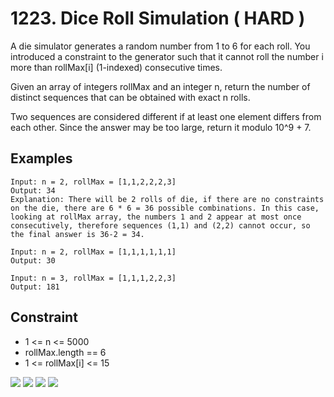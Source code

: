 # 1223. Dice Roll Simulation ( HARD )

A die simulator generates a random number from 1 to 6 for each roll. You
introduced a constraint to the generator such that it cannot roll the number i
more than rollMax[i] (1-indexed) consecutive times. 

Given an array of integers rollMax and an integer n, return the number of
distinct sequences that can be obtained with exact n rolls.

Two sequences are considered different if at least one element differs from each
other. Since the answer may be too large, return it modulo 10^9 + 7.

## Examples 

```
Input: n = 2, rollMax = [1,1,2,2,2,3]
Output: 34
Explanation: There will be 2 rolls of die, if there are no constraints on the die, there are 6 * 6 = 36 possible combinations. In this case, looking at rollMax array, the numbers 1 and 2 appear at most once consecutively, therefore sequences (1,1) and (2,2) cannot occur, so the final answer is 36-2 = 34.
``` 

```
Input: n = 2, rollMax = [1,1,1,1,1,1]
Output: 30
```

```
Input: n = 3, rollMax = [1,1,1,2,2,3]
Output: 181
```

## Constraint 
- 1 <= n <= 5000
- rollMax.length == 6
- 1 <= rollMax[i] <= 15

![](https://github.com/waiyulam/Interview-Prep-Guide/tree/master/Practices/dp/rollSimulation/562837831.jpeg) 
![](https://github.com/waiyulam/Interview-Prep-Guide/tree/master/Practices/dp/rollSimulation/562837832.jpeg)
![](https://github.com/waiyulam/Interview-Prep-Guide/tree/master/Practices/dp/rollSimulation/562837833.jpeg)
![](https://github.com/waiyulam/Interview-Prep-Guide/tree/master/Practices/dp/rollSimulation/562837834.jpeg)


